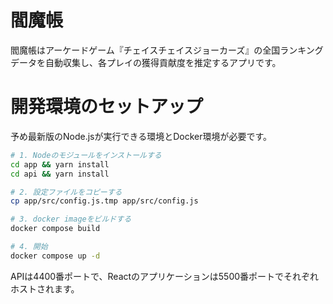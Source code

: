# 閻魔帳
閻魔帳はアーケードゲーム『チェイスチェイスジョーカーズ』の全国ランキングデータを自動収集し、各プレイの獲得貢献度を推定するアプリです。

# 開発環境のセットアップ
予め最新版のNode.jsが実行できる環境とDocker環境が必要です。

```bash
# 1. Nodeのモジュールをインストールする
cd app && yarn install
cd api && yarn install

# 2. 設定ファイルをコピーする
cp app/src/config.js.tmp app/src/config.js

# 3. docker imageをビルドする
docker compose build

# 4. 開始
docker compose up -d
```

APIは4400番ポートで、Reactのアプリケーションは5500番ポートでそれぞれホストされます。
